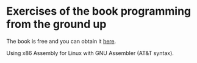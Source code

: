 # Exercises of the book programming from the ground up

The book is free and you can obtain it [here](https://download-mirror.savannah.gnu.org/releases/pgubook/ProgrammingGroundUp-1-0-booksize.pdf).

Using x86 Assembly for Linux with GNU Assembler (AT&T syntax).
